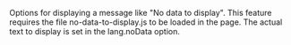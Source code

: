 Options for displaying a message like &quot;No data to display&quot;. 
This feature requires the file no-data-to-display.js to be loaded in the page. 
The actual text to display is set in the lang.noData option.